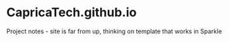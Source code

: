 # CapricaTech.github.io
Project notes - site is far from up, thinking on template that works in Sparkle
